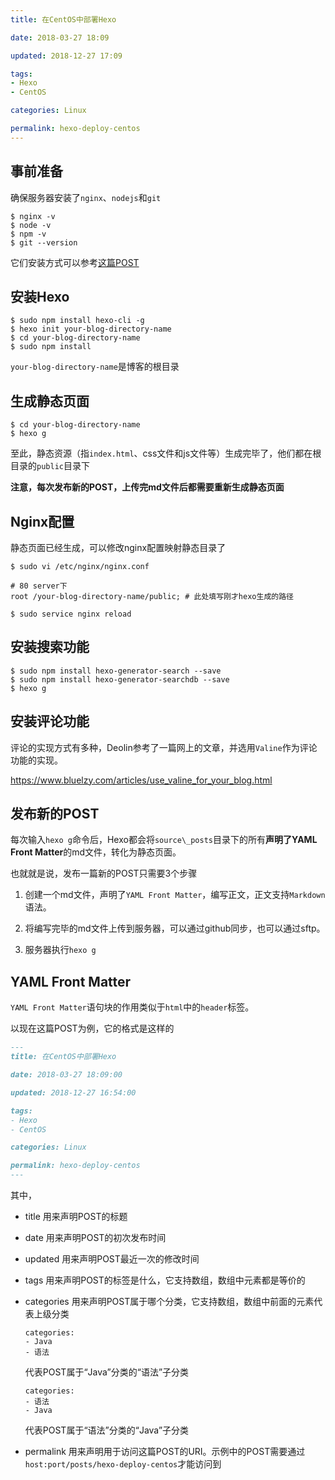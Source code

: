 ```yaml
---
title: 在CentOS中部署Hexo

date: 2018-03-27 18:09

updated: 2018-12-27 17:09

tags:
- Hexo
- CentOS

categories: Linux

permalink: hexo-deploy-centos
---
```


## 事前准备

确保服务器安装了`nginx`、`nodejs`和`git`

~~~shell
$ nginx -v
$ node -v
$ npm -v
$ git --version
~~~



它们安装方式可以参考[这篇POST](https://spldeolin.com/posts/centos-softwares/)



## 安装Hexo

~~~shell
$ sudo npm install hexo-cli -g
$ hexo init your-blog-directory-name
$ cd your-blog-directory-name
$ sudo npm install
~~~



`your-blog-directory-name`是博客的根目录



## 生成静态页面

~~~shell
$ cd your-blog-directory-name
$ hexo g
~~~



至此，静态资源（指`index.html`、css文件和js文件等）生成完毕了，他们都在根目录的`public`目录下



**注意，每次发布新的POST，上传完md文件后都需要重新生成静态页面**



## Nginx配置

静态页面已经生成，可以修改nginx配置映射静态目录了

~~~shell
$ sudo vi /etc/nginx/nginx.conf
~~~

~~~nginx
# 80 server下
root /your-blog-directory-name/public; # 此处填写刚才hexo生成的路径
~~~

~~~shell
$ sudo service nginx reload
~~~



## 安装搜索功能

~~~shell
$ sudo npm install hexo-generator-search --save
$ sudo npm install hexo-generator-searchdb --save
$ hexo g
~~~



## 安装评论功能

评论的实现方式有多种，Deolin参考了一篇网上的文章，并选用`Valine`作为评论功能的实现。

https://www.bluelzy.com/articles/use_valine_for_your_blog.html



## 发布新的POST

每次输入`hexo g`命令后，Hexo都会将`source\_posts`目录下的所有**声明了YAML Front Matter**的md文件，转化为静态页面。

也就就是说，发布一篇新的POST只需要3个步骤

1. 创建一个md文件，声明了`YAML Front Matter`，编写正文，正文支持`Markdown`语法。
2. 将编写完毕的md文件上传到服务器，可以通过github同步，也可以通过sftp。

3. 服务器执行`hexo g`



## YAML Front Matter

`YAML Front Matter`语句块的作用类似于`html`中的`header`标签。

以现在这篇POST为例，它的格式是这样的

~~~markdown
---
title: 在CentOS中部署Hexo

date: 2018-03-27 18:09:00

updated: 2018-12-27 16:54:00

tags:
- Hexo
- CentOS

categories: Linux

permalink: hexo-deploy-centos
---
~~~



其中，

- title 用来声明POST的标题
- date 用来声明POST的初次发布时间
- updated 用来声明POST最近一次的修改时间
- tags 用来声明POST的标签是什么，它支持数组，数组中元素都是等价的

- categories 用来声明POST属于哪个分类，它支持数组，数组中前面的元素代表上级分类

  ~~~
  categories:
  - Java
  - 语法
  ~~~

  代表POST属于“Java”分类的“语法”子分类

  ~~~
  categories:
  - 语法
  - Java
  ~~~

  代表POST属于“语法”分类的“Java”子分类

- permalink 用来声明用于访问这篇POST的URI。示例中的POST需要通过`host:port/posts/hexo-deploy-centos`才能访问到






